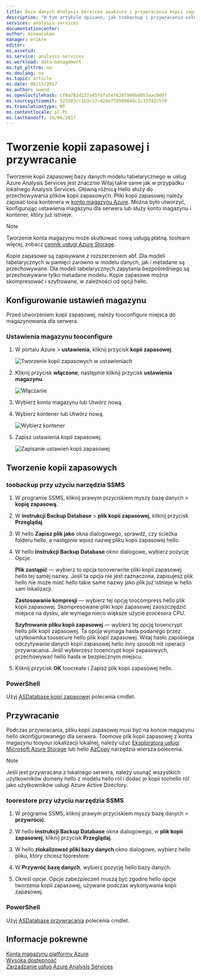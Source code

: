 ```yaml
---
title: Baza danych Analysis Services aaaAzure i przywracania kopii zapasowych | Dokumentacja firmy Microsoft
description: "W tym artykule opisano, jak toobackup i przywracania usług Azure Analysis bazy danych."
services: analysis-services
documentationcenter: 
author: minewiskan
manager: erikre
editor: 
ms.assetid: 
ms.service: analysis-services
ms.workload: data-management
ms.tgt_pltfrm: na
ms.devlang: na
ms.topic: article
ms.date: 08/15/2017
ms.author: owend
ms.openlocfilehash: cf0a782d237a95fdfa5ef628f998bd053aac0d9f
ms.sourcegitcommit: 523283cc1b3c37c428e77850964dc1c33742c5f0
ms.translationtype: MT
ms.contentlocale: pl-PL
ms.lasthandoff: 10/06/2017
---
```

# <a name="backup-and-restore"></a>Tworzenie kopii zapasowej i przywracanie

Tworzenie kopii zapasowej bazy danych modelu tabelarycznego w usług Azure Analysis Services jest znacznie Witaj takie same jak w przypadku lokalnego Analysis Services. Główną różnicą Hello służy do przechowywania plików kopii zapasowych. Pliki kopii zapasowej należy zapisać tooa kontenera w [konto magazynu Azure](../storage/common/storage-create-storage-account.md). Można było utworzyć, konfigurując ustawienia magazynu dla serwera lub służy konto magazynu i kontener, który już istnieje.

> [!NOTE]
> Tworzenie konta magazynu może skutkować nową usługą płatną. toolearn więcej, zobacz [cennik usługi Azure Storage](https://azure.microsoft.com/pricing/details/storage/blobs/).
> 
> 

Kopie zapasowe są zapisywane z rozszerzeniem abf. Dla modeli tabelarycznych w pamięci zarówno w modelu danych, jak i metadane są przechowywane. Dla modeli tabelarycznych zapytania bezpośredniego są przechowywane tylko metadane modelu. Kopie zapasowe można skompresować i szyfrowane, w zależności od opcji hello. 



## <a name="configure-storage-settings"></a>Konfigurowanie ustawień magazynu
Przed utworzeniem kopii zapasowej, należy tooconfigure miejsca do magazynowania dla serwera.


### <a name="tooconfigure-storage-settings"></a>Ustawienia magazynu tooconfigure
1.  W portalu Azure > **ustawienia**, kliknij przycisk **kopii zapasowej**.

    ![Tworzenie kopii zapasowych w ustawieniach](./media/analysis-services-backup/aas-backup-backups.png)

2.  Kliknij przycisk **włączone**, następnie kliknij przycisk **ustawienia magazynu**.

    ![Włączanie](./media/analysis-services-backup/aas-backup-enable.png)

3. Wybierz konto magazynu lub Utwórz nową.

4. Wybierz kontener lub Utwórz nową.

    ![Wybierz kontener](./media/analysis-services-backup/aas-backup-container.png)

5. Zapisz ustawienia kopii zapasowej.

    ![Zapisanie ustawień kopii zapasowej](./media/analysis-services-backup/aas-backup-save.png)

## <a name="backup"></a>Tworzenie kopii zapasowych

### <a name="toobackup-by-using-ssms"></a>toobackup przy użyciu narzędzia SSMS

1. W programie SSMS, kliknij prawym przyciskiem myszy bazę danych > **kopię zapasową**.

2. W **instrukcji Backup Database** > **plik kopii zapasowej**, kliknij przycisk **Przeglądaj**.

3. W hello **Zapisz plik jako** okna dialogowego, sprawdź, czy ścieżka folderu hello, a następnie wpisz nazwę pliku kopii zapasowej hello. 

4. W hello **instrukcji Backup Database** okno dialogowe, wybierz pozycję Opcje.

    **Plik zastąpić** — wybierz to opcja toooverwrite pliki kopii zapasowej hello tej samej nazwy. Jeśli ta opcja nie jest zaznaczona, zapisujesz plik hello nie może mieć hello takie same nazwy jako plik już istnieje w hello sam lokalizacji.

    **Zastosowanie kompresji** — wybierz tej opcję toocompress hello plik kopii zapasowej. Skompresowane pliki kopii zapasowej zaoszczędzić miejsce na dysku, ale wymaga nieco większe użycie procesora CPU. 

    **Szyfrowanie pliku kopii zapasowej** — wybierz tej opcję tooencrypt hello plik kopii zapasowej. Ta opcja wymaga hasła podanego przez użytkownika toosecure hello plik kopii zapasowej. Witaj hasło zapobiega odczytywanie danych kopii zapasowej hello inny sposób niż operacji przywracania. Jeśli wybierzesz tooencrypt kopii zapasowych, przechowywać hello hasła w bezpiecznym miejscu.

5. Kliknij przycisk **OK** toocreate i Zapisz plik kopii zapasowej hello.


### <a name="powershell"></a>PowerShell
Użyj [ASDatabase kopii zapasowej](https://docs.microsoft.com/sql/analysis-services/powershell/backup-asdatabase-cmdlet) polecenia cmdlet.

## <a name="restore"></a>Przywracanie
Podczas przywracania, pliku kopii zapasowej musi być na koncie magazynu hello skonfigurowanego dla serwera. Toomove plik kopii zapasowej z konta magazynu tooyour lokalizacji lokalnej, należy użyć [Eksploratora usługi Microsoft Azure Storage](https://docs.microsoft.com/azure/vs-azure-tools-storage-manage-with-storage-explorer) lub hello [AzCopy](../storage/common/storage-use-azcopy.md) narzędzia wiersza polecenia. 



> [!NOTE]
> Jeśli jest przywracana z lokalnego serwera, należy usunąć wszystkich użytkowników domeny hello z modelu hello ról i dodać je kopii toohello ról jako użytkowników usługi Azure Active Directory.
> 
> 

### <a name="toorestore-by-using-ssms"></a>toorestore przy użyciu narzędzia SSMS

1. W programie SSMS, kliknij prawym przyciskiem myszy bazę danych > **przywrócić**.

2. W hello **instrukcji Backup Database** okna dialogowego, w **plik kopii zapasowej**, kliknij przycisk **Przeglądaj**.

3. W hello **zlokalizować pliki bazy danych** okno dialogowe, wybierz hello pliku, który chcesz toorestore.

4. W **Przywróć bazę danych**, wybierz pozycję hello bazy danych.

5. Określ opcje. Opcje zabezpieczeń muszą być zgodne hello opcje tworzenia kopii zapasowej, używane podczas wykonywania kopii zapasowej.


### <a name="powershell"></a>PowerShell

Użyj [ASDatabase przywracania](https://docs.microsoft.com/sql/analysis-services/powershell/restore-asdatabase-cmdlet) polecenia cmdlet.


## <a name="related-information"></a>Informacje pokrewne

[Konta magazynu platformy Azure](../storage/common/storage-create-storage-account.md)  
[Wysoka dostępność](analysis-services-bcdr.md)     
[Zarządzanie usług Azure Analysis Services](analysis-services-manage.md)
